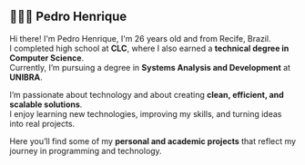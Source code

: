 ## 👩🏻‍💻 Pedro Henrique

Hi there! I'm Pedro Henrique, I'm 26 years old and from Recife, Brazil.  
I completed high school at **CLC**, where I also earned a **technical degree in Computer Science**.  
Currently, I’m pursuing a degree in **Systems Analysis and Development** at **UNIBRA**.  

I’m passionate about technology and about creating **clean, efficient, and scalable solutions**.  
I enjoy learning new technologies, improving my skills, and turning ideas into real projects.  

Here you’ll find some of my **personal and academic projects** that reflect my journey in programming and technology.  



